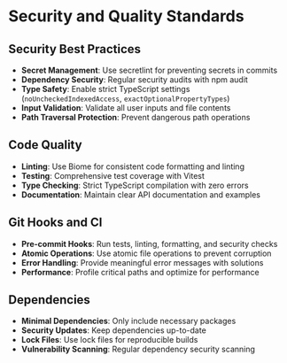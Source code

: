 # Security and Quality Standards

## Security Best Practices
- **Secret Management**: Use secretlint for preventing secrets in commits
- **Dependency Security**: Regular security audits with npm audit
- **Type Safety**: Enable strict TypeScript settings (`noUncheckedIndexedAccess`, `exactOptionalPropertyTypes`)
- **Input Validation**: Validate all user inputs and file contents
- **Path Traversal Protection**: Prevent dangerous path operations

## Code Quality
- **Linting**: Use Biome for consistent code formatting and linting
- **Testing**: Comprehensive test coverage with Vitest
- **Type Checking**: Strict TypeScript compilation with zero errors
- **Documentation**: Maintain clear API documentation and examples

## Git Hooks and CI
- **Pre-commit Hooks**: Run tests, linting, formatting, and security checks
- **Atomic Operations**: Use atomic file operations to prevent corruption
- **Error Handling**: Provide meaningful error messages with solutions
- **Performance**: Profile critical paths and optimize for performance

## Dependencies
- **Minimal Dependencies**: Only include necessary packages
- **Security Updates**: Keep dependencies up-to-date
- **Lock Files**: Use lock files for reproducible builds
- **Vulnerability Scanning**: Regular dependency security scanning